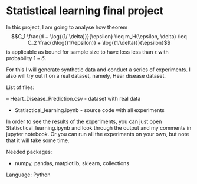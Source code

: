 # Statistical learning final project

In this project, I am going to analyse how theorem
$$C_1 \frac{d + \log{(1/ \delta)}}{\epsilon} \leq m_H(\epsilon, \delta) \leq C_2 \frac{d\log{(1/\epsilon)} + \log{(1/\delta)}}{\epsilon}$$
is applicable as bound for sample size to have loss less than $\epsilon$ with probability $1-\delta$.

For this I will generate synthetic data and conduct a series of experiments. I also will try out it on a real dataset, namely, Hear disease dataset.

List of files:

– Heart_Disease_Prediction.csv - dataset with real data

- Statisctical_learning.ipynb - source code with all experiments

In order to see the results of the experiments, you can just open Statisctical_learning.ipynb and look through the output and my comments in jupyter notebook. Or you can run all the experiments on your own, but note that it will take some time.

Needed packages:
- numpy, pandas, matplotlib, sklearn, collections

Language:
Python
